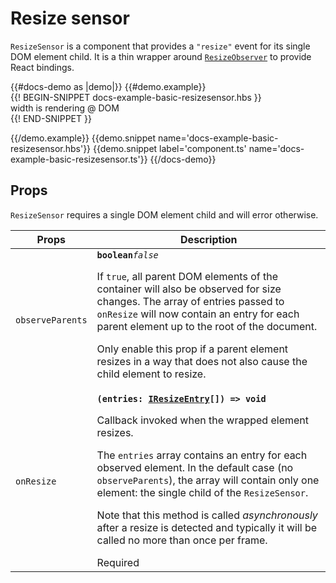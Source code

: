 # Resize sensor
<div class="bp3-running-text bp3-text-large">
    <p><code>ResizeSensor</code> is a component that provides a <code>"resize"</code> event for its single
        DOM element child. It is a thin wrapper around
        <a href="https://developers.google.com/web/updates/2016/10/resizeobserver"><code>ResizeObserver</code></a> to
        provide React bindings.</p>
</div>
{{#docs-demo as |demo|}}
{{#demo.example}}
<div class="demo-container">
    <div class="docs-example-frame docs-example-frame-row" data-example-id="CardExample">
        <div class="docs-example">
            {{! BEGIN-SNIPPET docs-example-basic-resizesensor.hbs }}
            <ResizeSensor @onResize={{action 'handleResize'}} @observeParents={{true}}>
                <div style={{width}}>
                    width is rendering @ DOM
                </div>
            </ResizeSensor>
            {{! END-SNIPPET }}
        </div>
    </div>
</div>

{{/demo.example}}
{{demo.snippet name='docs-example-basic-resizesensor.hbs'}}
{{demo.snippet label='component.ts' name='docs-example-basic-resizesensor.ts'}}
{{/docs-demo}}


## Props

<div class="docs-modifiers">
    <div class="docs-section">
        <div class="bp3-running-text">
            <p><code>ResizeSensor</code> requires a single DOM element child and will error otherwise.</p>
        </div>
    </div>
    <div class="docs-modifiers-table bp3-running-text">
        <table class="bp3-html-table">
            <thead>
                <tr>
                    <th>Props</th>
                    <th>Description</th>
                </tr>
            </thead>
            <tbody>
                <tr>
                    <td class="docs-prop-name"><code>observeParents</code></td>
                    <td class="docs-prop-details"><code
                            class="docs-prop-type"><strong>boolean</strong><em class="docs-prop-default bp3-text-muted">false</em></code>
                        <div class="docs-prop-description">
                            <div class="docs-section">
                                <div class="bp3-running-text">
                                    <p>If <code>true</code>, all parent DOM elements of the container will also be
                                        observed for size changes. The array of entries passed to <code>onResize</code>
                                        will now contain an entry for each parent element up to the root of the
                                        document.</p>
                                    <p>Only enable this prop if a parent element resizes in a way that does
                                        not also cause the child element to resize.</p>
                                </div>
                            </div>
                        </div>
                        <div class="docs-prop-tags"></div>
                    </td>
                </tr>
                <tr>
                    <td class="docs-prop-name docs-prop-is-required"><code>onResize</code></td>
                    <td class="docs-prop-details"><code
                            class="docs-prop-type"><strong>(entries: <a href="#">IResizeEntry</a>[]) =&gt; void</strong><em class="docs-prop-default bp3-text-muted"></em></code>
                        <div class="docs-prop-description">
                            <div class="docs-section">
                                <div class="bp3-running-text">
                                    <p>Callback invoked when the wrapped element resizes.</p>
                                    <p>The <code>entries</code> array contains an entry for each observed element. In
                                        the
                                        default case (no <code>observeParents</code>), the array will contain only one
                                        element: the single child of the <code>ResizeSensor</code>.</p>
                                    <p>Note that this method is called <em>asynchronously</em> after a resize is
                                        detected and typically it will be called no more than once per frame.</p>
                                </div>
                            </div>
                        </div>
                        <div class="docs-prop-tags"><span class="bp3-tag bp3-intent-success bp3-minimal"><span
                                    class="bp3-text-overflow-ellipsis bp3-fill">Required</span></span></div>
                    </td>
                </tr>
            </tbody>
        </table>
    </div>
</div>